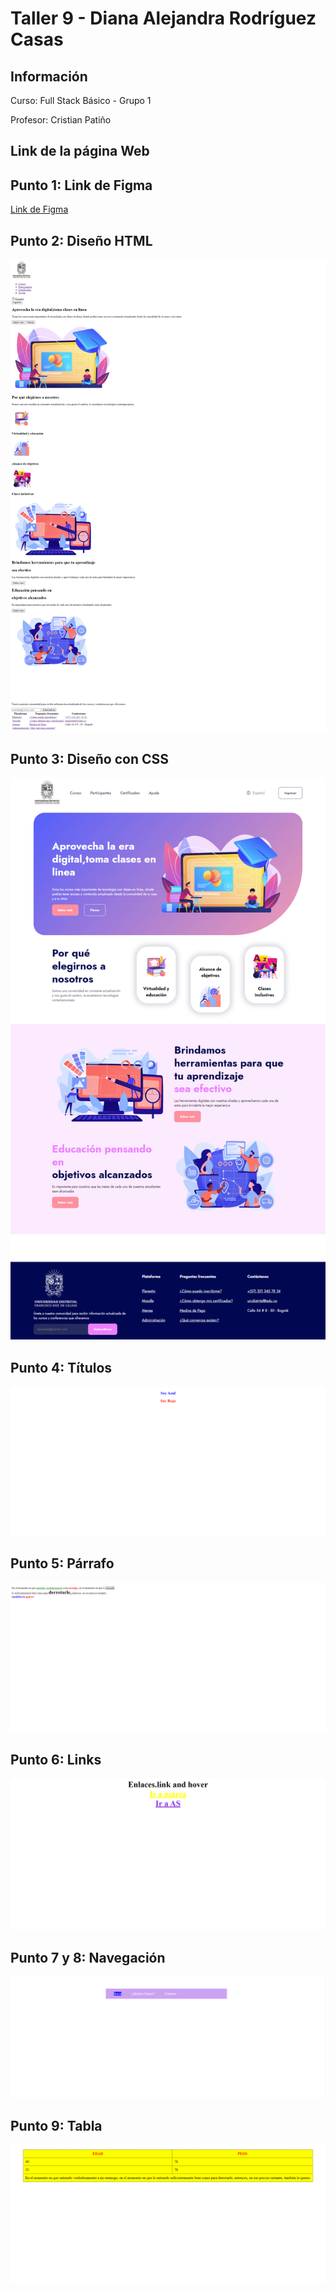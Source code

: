 <h1>Taller 9 - Diana Alejandra Rodríguez Casas</h1>

<h2>Información </h2>
<p>Curso: Full Stack Básico - Grupo 1</p>
<p>Profesor: Cristian Patiño</p>

<h2>Link de la página Web </h2>


<h2>Punto 1: Link de Figma</h2>
<a href="https://www.figma.com/file/W5QEIutwP5HyH6Tty06Ipq/Diana-Alejandra-Rodr%C3%ADguez-Casas?type=design&node-id=0%3A1&mode=design&t=XFVK7nH5vVcx41h4-1">Link de Figma</a>

<h2>Punto 2: Diseño HTML</h2>
<img src="./public/images/punto-2.png" alt="punto 2">

<h2>Punto 3: Diseño con CSS</h2>
<img src="./public/images/punto-3.png" alt="punto 3" >

<h2>Punto 4: Títulos</h2>
<img src="./public/images/punto-4.png" alt="punto 4">

<h2>Punto 5: Párrafo</h2>
<img src="./public/images/punto-5.png" alt="punto 5">

<h2>Punto 6: Links</h2>
<img src="./public/images/punto-6.png" alt="punto 6">

<h2>Punto 7 y 8: Navegación</h2>
<img src="./public/images/punto-7 y 8.png" alt="punto 7 y 8">

<h2>Punto 9: Tabla</h2>
<img src="./public/images/punto-9.png" alt="punto 9">